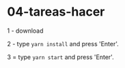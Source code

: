 # 04-tareas-hacer

1 - download

2 - type `yarn install` and press 'Enter'.

3 = type `yarn start` and press 'Enter'.

